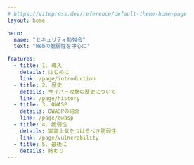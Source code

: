 ```yaml
---
# https://vitepress.dev/reference/default-theme-home-page
layout: home

hero:
  name: "セキュリティ勉強会"
  text: "Webの脆弱性を中心に"

features:
  - title: 1. 導入
    details: はじめに
    link: /page/introduction
  - title: 2. 歴史
    details: サイバー攻撃の歴史について
    link: /page/history
  - title: 3. OWASP
    details: OWASPの紹介
    link: /page/owasp
  - title: 4. 脆弱性
    details: 実装上気をつけるべき脆弱性
    link: /page/vulnerability
  - title: 5. 最後に
    details: 終わり
---
```


